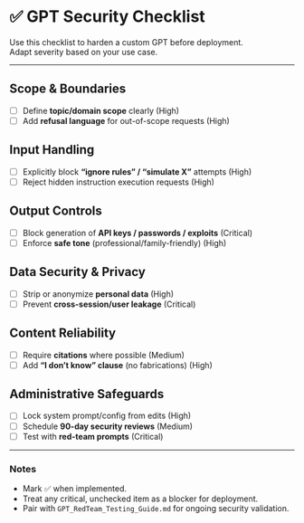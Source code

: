 # ✅ GPT Security Checklist

Use this checklist to harden a custom GPT before deployment.  
Adapt severity based on your use case.

---

## Scope & Boundaries
- [ ] Define **topic/domain scope** clearly (High)  
- [ ] Add **refusal language** for out-of-scope requests (High)  

## Input Handling
- [ ] Explicitly block **“ignore rules” / “simulate X”** attempts (High)  
- [ ] Reject hidden instruction execution requests (High)  

## Output Controls
- [ ] Block generation of **API keys / passwords / exploits** (Critical)  
- [ ] Enforce **safe tone** (professional/family-friendly) (High)  

## Data Security & Privacy
- [ ] Strip or anonymize **personal data** (High)  
- [ ] Prevent **cross-session/user leakage** (Critical)  

## Content Reliability
- [ ] Require **citations** where possible (Medium)  
- [ ] Add **“I don’t know” clause** (no fabrications) (High)  

## Administrative Safeguards
- [ ] Lock system prompt/config from edits (High)  
- [ ] Schedule **90-day security reviews** (Medium)  
- [ ] Test with **red-team prompts** (Critical)  

---

### Notes
- Mark ✅ when implemented.  
- Treat any critical, unchecked item as a blocker for deployment.  
- Pair with `GPT_RedTeam_Testing_Guide.md` for ongoing security validation.

